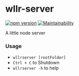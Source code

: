 # wllr-server
[![npm version](https://badge.fury.io/js/wllr-server.svg)](https://badge.fury.io/js/wllr-server) [![Maintainability](https://api.codeclimate.com/v1/badges/a7e66b49bdf4d9ea83ae/maintainability)](https://codeclimate.com/github/WLLR9505/wllr-server/maintainability)

A little node server

### Usage
- `wllrserver [rootFolder]`  
- `Ctrl + C` to Shutdown  
- `wllrserver -h` to help
